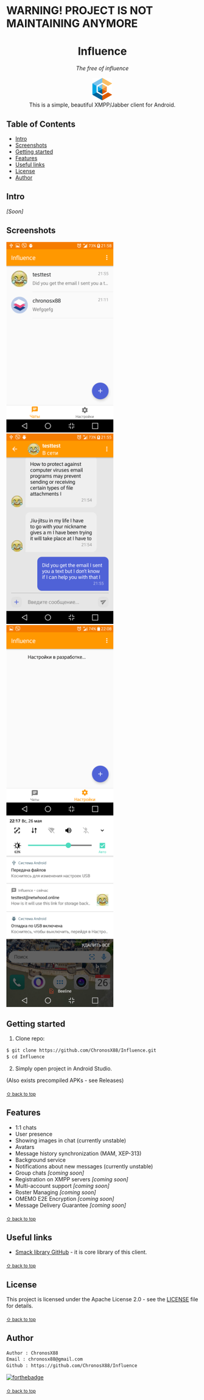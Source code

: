# WARNING! PROJECT IS NOT MAINTAINING ANYMORE


<p align="center">
	<h1 align="center">Influence</h1>
	<p align="center">
	<i>The free of influence</i> <br><br>
	<img src="resources/icon.svg" alt="" height="59" width=""><br>
	This is a simple, beautiful XMPP/Jabber client for Android.
  </p>
 </p>

<!-- Used for the "back to top" links within the document -->
<div id="contents"></div>

## Table of Contents

- [Intro](#intro)
- [Screenshots](#screenshots)
- [Getting started](#getting-started)
- [Features](#features)
- [Useful links](#useful-links)
- [License](#license)
- [Author](#author)

## Intro
*[Soon]*

## Screenshots
<img src="resources/Screenshot1.png" alt="" height="500" width=""> <img src="resources/Screenshot2.png" alt="" height="500" width=""> <img src="resources/Screenshot3.png" alt="" height="500" width=""> <img src="resources/Screenshot4.png" alt="" height="500" width="">

## Getting started
1. Clone repo:
```bash
$ git clone https://github.com/ChronosX88/Influence.git
$ cd Influence
```
2. Simply open project in Android Studio.

(Also exists precompiled APKs - see Releases)

<sub>[⇧ back to top](#contents)</sub>

## Features
- 1:1 chats
- User presence
- Showing images in chat (currently unstable)
- Avatars
- Message history synchronization (MAM, XEP-313)
- Background service
- Notifications about new messages (currently unstable)
- Group chats *[coming soon]*
- Registration on XMPP servers *[coming soon]*
- Multi-account support *[coming soon]*
- Roster Managing *[coming soon]*
- OMEMO E2E Encryption *[coming soon]*
- Message Delivery Guarantee *[coming soon]*

<sub>[⇧ back to top](#contents)</sub>

## Useful links

- [Smack library GitHub](https://github.com/igniterealtime/Smack) - it is core library of this client.

<sub>[⇧ back to top](#contents)</sub>

## License

This project is licensed under the Apache License 2.0 - see the [LICENSE](LICENSE) file for details.

<sub>[⇧ back to top](#contents)</sub>

## Author

```txt
Author : ChronosX88
Email : chronosx88@gmail.com
Github : https://github.com/ChronosX88/Influence
```

[![forthebadge](https://forthebadge.com/images/badges/built-with-love.svg)](https://forthebadge.com)

<sub>[⇧ back to top](#contents)</sub>
